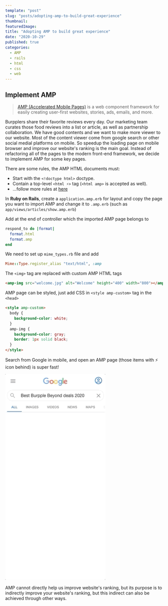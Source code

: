 ```yaml
---
template: "post"
slug: "posts/adopting-amp-to-build-great-experience"
thumbnail:
featuredImage:
title: "Adopting AMP to build great experience"
date: "2020-10-29"
published: true
categories:
  - AMP
  - rails
  - html
  - css
  - web
---
```


## Implement AMP

> [AMP (Accelerated Mobile Pages)](https://amp.dev/) is a web component framework for easily creating user-first websites, stories, ads, emails, and more.

Burpplers share their favorite reviews every day. Our marketing team curates those food reviews into a list or article, as well as partnership collaboration. We have good contents and we want to make more viewer to our website. Most of the content viewer come from google search or other social medial platforms on mobile. So speedup the loading page on mobile browser and improve our website's ranking is the main goal. Instead of refactoring all of the pages to the modern front-end framework, we decide to implement AMP for some key pages.

There are some rules, the AMP HTML documents must:

- Start with the `<!doctype html>` doctype.
- Contain a top-level `<html ⚡>` tag (`<html amp>` is accepted as well).
- ...follow more rules at [here](https://amp.dev/documentation/guides-and-tutorials/start/create/basic_markup/?format=websites#required-mark-up)

In **Ruby on Rails**, create a `application.amp.erb` for layout and copy the page you want to import AMP and change it to `.amp.erb` (such as `app/views/articles/show.amp.erb`)

Add at the end of controller which the imported AMP page belongs to

```ruby
respond_to do |format|
  format.html
  format.amp
end
```

We need to set up `mime_types.rb` file and add

```ruby
Mime::Type.register_alias "text/html", :amp
```

The `<img>` tag are replaced with custom AMP HTML tags

```html
<amp-img src="welcome.jpg" alt="Welcome" height="400" width="800"></amp-img>
```

AMP page can be styled, just add CSS in `<style amp-custom>` tag in the `<head>`

```html
<style amp-custom>
  body {
    background-color: white;
  }
  amp-img {
    background-color: gray;
    border: 1px solid black;
  }
</style>
```

Search from Google in mobile, and open an AMP page (those items with ⚡ icon behind) is super fast!

![Search from google in mobile, open an AMP page is super fast!](amp-search-google.gif#width=280px;margin=auto)

AMP cannot directly help us improve website's ranking, but its purpose is to indirectly improve your website's ranking, but this indirect can also be achieved through other ways.
